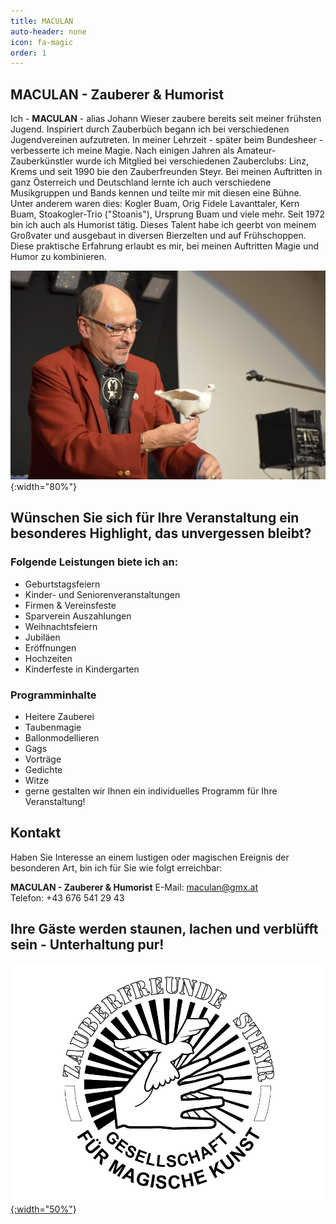 ```yaml
---
title: MACULAN
auto-header: none
icon: fa-magic
order: 1
---
```

## MACULAN - Zauberer & Humorist
Ich - **MACULAN** - alias Johann Wieser zaubere bereits seit meiner frühsten Jugend. Inspiriert durch Zauberbüch begann ich bei verschiedenen Jugendvereinen aufzutreten. In meiner Lehrzeit - später beim Bundesheer - verbesserte ich meine Magie. Nach einigen Jahren als Amateur-Zauberkünstler wurde ich Mitglied bei verschiedenen Zauberclubs: Linz, Krems und seit 1990 bie den Zauberfreunden Steyr. Bei meinen Auftritten in ganz Österreich und Deutschland lernte ich auch verschiedene Musikgruppen und Bands kennen und teilte mir mit diesen eine Bühne. Unter anderem waren dies: Kogler Buam, Orig Fidele Lavanttaler, Kern Buam, Stoakogler-Trio ("Stoanis"), Ursprung Buam und viele mehr. Seit 1972 bin ich auch als Humorist tätig. Dieses Talent habe ich geerbt von meinem Großvater und ausgebaut in diversen Bierzelten und auf Frühschoppen. Diese praktische Erfahrung erlaubt es mir, bei meinen Auftritten Magie und Humor zu kombinieren.  


![Maculan](/assets/images/startseite.jpg "MACULAN - Zauberer & Humorist"){:width="80%"}   


## Wünschen Sie sich für Ihre Veranstaltung ein besonderes Highlight, das unvergessen bleibt?


### Folgende Leistungen biete ich an:
- Geburtstagsfeiern
- Kinder- und Seniorenveranstaltungen
- Firmen & Vereinsfeste
-  Sparverein Auszahlungen
-  Weihnachtsfeiern
-  Jubiläen
-  Eröffnungen
-  Hochzeiten
-  Kinderfeste in Kindergarten 

### Programminhalte
- Heitere Zauberei
- Taubenmagie
- Ballonmodellieren
- Gags
- Vorträge
- Gedichte
- Witze
- gerne gestalten wir Ihnen ein individuelles Programm für Ihre Veranstaltung!

## Kontakt
Haben Sie Interesse an einem lustigen oder magischen Ereignis der besonderen Art, bin ich für Sie wie folgt erreichbar:

**MACULAN - Zauberer & Humorist**
E-Mail: maculan@gmx.at  
Telefon: +43 676 541 29 43  

## Ihre Gäste werden staunen, lachen und verblüfft sein - Unterhaltung pur!
   
[![Zauberfreunde Steyr](/assets/images/logo/zauberfreunde.png "Zauberfreunde Steyr"){:width="50%"}](https://www.zauberfreunde-steyr.at)
